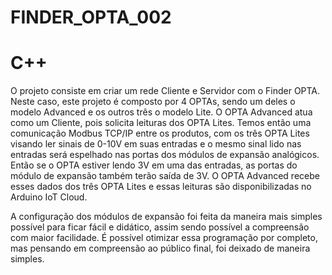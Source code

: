 # FINDER_OPTA_002
# C++

O projeto consiste em criar um rede Cliente e Servidor com o Finder OPTA. Neste caso, este projeto é composto por 4 OPTAs, sendo um deles o modelo Advanced e os outros três o modelo Lite. O OPTA Advanced atua como um Cliente, pois solicita leituras dos OPTA Lites. Temos então uma comunicação Modbus TCP/IP entre os produtos, com os três OPTA Lites visando ler sinais de 0-10V em suas entradas e o mesmo sinal lido nas entradas será espelhado nas portas dos módulos de expansão analógicos. Então se o OPTA estiver lendo 3V em uma das entradas, as portas do módulo de expansão também terão saída de 3V. O OPTA Advanced recebe esses dados dos três OPTA Lites e essas leituras são disponibilizadas no Arduino IoT Cloud.

A configuração dos módulos de expansão foi feita da maneira mais simples possível para ficar fácil e didático, assim sendo possível a compreensão com maior facilidade. É possível otimizar essa programação por completo, mas pensando em compreensão ao público final, foi deixado de maneira simples.


